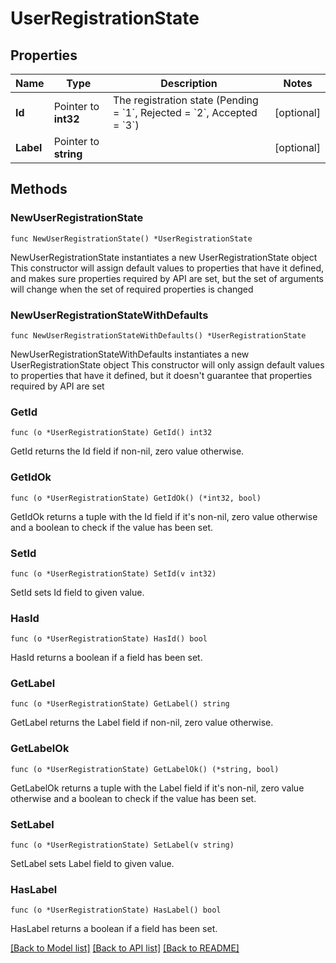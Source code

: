 # UserRegistrationState

## Properties

Name | Type | Description | Notes
------------ | ------------- | ------------- | -------------
**Id** | Pointer to **int32** | The registration state (Pending &#x3D; &#x60;1&#x60;, Rejected &#x3D; &#x60;2&#x60;, Accepted &#x3D; &#x60;3&#x60;) | [optional] 
**Label** | Pointer to **string** |  | [optional] 

## Methods

### NewUserRegistrationState

`func NewUserRegistrationState() *UserRegistrationState`

NewUserRegistrationState instantiates a new UserRegistrationState object
This constructor will assign default values to properties that have it defined,
and makes sure properties required by API are set, but the set of arguments
will change when the set of required properties is changed

### NewUserRegistrationStateWithDefaults

`func NewUserRegistrationStateWithDefaults() *UserRegistrationState`

NewUserRegistrationStateWithDefaults instantiates a new UserRegistrationState object
This constructor will only assign default values to properties that have it defined,
but it doesn't guarantee that properties required by API are set

### GetId

`func (o *UserRegistrationState) GetId() int32`

GetId returns the Id field if non-nil, zero value otherwise.

### GetIdOk

`func (o *UserRegistrationState) GetIdOk() (*int32, bool)`

GetIdOk returns a tuple with the Id field if it's non-nil, zero value otherwise
and a boolean to check if the value has been set.

### SetId

`func (o *UserRegistrationState) SetId(v int32)`

SetId sets Id field to given value.

### HasId

`func (o *UserRegistrationState) HasId() bool`

HasId returns a boolean if a field has been set.

### GetLabel

`func (o *UserRegistrationState) GetLabel() string`

GetLabel returns the Label field if non-nil, zero value otherwise.

### GetLabelOk

`func (o *UserRegistrationState) GetLabelOk() (*string, bool)`

GetLabelOk returns a tuple with the Label field if it's non-nil, zero value otherwise
and a boolean to check if the value has been set.

### SetLabel

`func (o *UserRegistrationState) SetLabel(v string)`

SetLabel sets Label field to given value.

### HasLabel

`func (o *UserRegistrationState) HasLabel() bool`

HasLabel returns a boolean if a field has been set.


[[Back to Model list]](../README.md#documentation-for-models) [[Back to API list]](../README.md#documentation-for-api-endpoints) [[Back to README]](../README.md)


